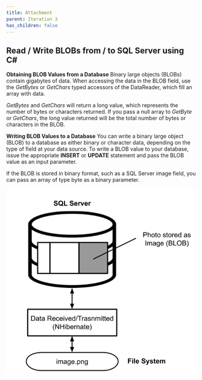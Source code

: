 ```yaml
---
title: Attachment
parent: Iteration 3
has_children: false
---
```


## Read / Write BLOBs from / to SQL Server using C#
**Obtaining BLOB Values from a Database**
Binary large objects (BLOBs) contain gigabytes of data. When accessing the data in the BLOB field, use the _GetBytes_ or _GetChars_ typed accessors of the DataReader, which fill an array with data.

_GetBytes_ and _GetChars_ will return a long value, which represents the number of bytes or characters returned. If you pass a null array to _GetByte_ or _GetChars_, the long value returned will be the total number of bytes or characters in the BLOB.

**Writing BLOB Values to a Database**
You can write a binary large object (BLOB) to a database as either binary or character data, depending on the type of field at your data source. To write a BLOB value to your database, issue the appropriate **INSERT** or **UPDATE** statement and pass the BLOB value as an input parameter.

If the BLOB is stored in binary format, such as a SQL Server image field, you can pass an array of type byte as a binary parameter.

![Diagram](../../images/final-assignment/SQL.png)
